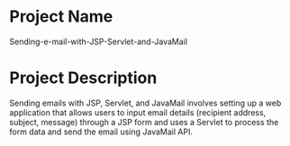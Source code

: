 # Project Name
Sending-e-mail-with-JSP-Servlet-and-JavaMail

# Project Description
Sending emails with JSP, Servlet, and JavaMail involves setting up a web application that allows users to input email details (recipient address, subject, message) through a JSP form and uses a Servlet to process the form data and send the email using JavaMail API.
